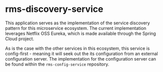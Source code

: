 # rms-discovery-service

This application serves as the implementation of the service discovery pattern for this microservice ecosystem. The current implementation leverages Netflix OSS Eureka, which is made available through the Spring Cloud project.

As is the case with the other services in this ecosystem, this service is config-first - meaning it will seek out the its configuration from an external configuration server. The implementation for the configuration server can be found within the `rms-config-service` repository.